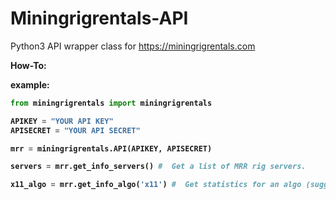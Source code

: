 # Miningrigrentals-API
Python3 API wrapper class for https://miningrigrentals.com

<b>How-To:<b></br>

example:

```python
from miningrigrentals import miningrigrentals

APIKEY = "YOUR API KEY"
APISECRET = "YOUR API SECRET"

mrr = miningrigrentals.API(APIKEY, APISECRET)

servers = mrr.get_info_servers() #  Get a list of MRR rig servers.

x11_algo = mrr.get_info_algo('x11') #  Get statistics for an algo (suggested price, unit information, current rented hash/etc)

```
